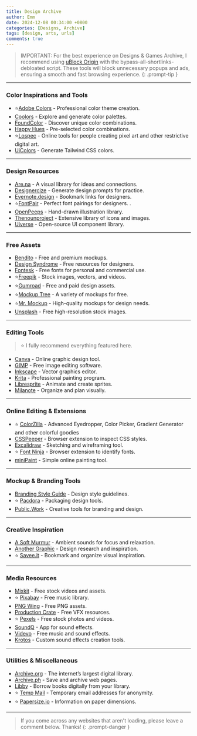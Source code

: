 ```yaml
---
title: Design Archive
author: Emm
date: 2024-12-08 00:34:00 +0800
categories: [Designs, Archive]
tags: [design, arts, urls]
comments: true
---
```


> IMPORTANT: For the best experience on Designs & Games Archive, I recommend using [uBlock Origin](https://ublockorigin.com) with the bypass-all-shortlinks-debloated script. These tools will block unnecessary popups and ads, ensuring a smooth and fast browsing experience.
{: .prompt-tip }

---

### **Color Inspirations and Tools**
- ⭐[Adobe Colors](https://color.adobe.com) - Professional color theme creation.  
- [Coolors](https://coolors.co) - Explore and generate color palettes.  
- [FoundColor](https://foundcolor.co) - Discover unique color combinations.  
- [Happy Hues](https://happyhues.co) - Pre-selected color combinations.  
- ⭐[Lospec](https://lospec.com) - Online tools for people creating pixel art and other restrictive digital art.
- [UiColors](https://uicolors.app) - Generate Tailwind CSS colors.  

---

### **Design Resources**
- [Are.na](https://are.na) - A visual library for ideas and connections.  
- [Designercize](https://designercize.com) - Generate design prompts for practice.  
- [Evernote.design](https://www.evernote.design) - Bookmark links for designers.  
- ⭐[FontPair](https://fontpair.co) - Perfect font pairings for designers.  .  
- [OpenPeeps](https://openpeeps.com) - Hand-drawn illustration library.  
- [Thenounproject](https://thenounproject.com) - Extensive library of icons and images.  
- [Uiverse](https://uiverse.io) - Open-source UI component library.  

---

### **Free Assets**  
- [Bendito](https://benditomockup.com) - Free and premium mockups.  
- [Design Syndrome](https://designsyndrome.com/collections/freebies) - Free resources for designers.  
- [Fontesk](https://fontesk.com) - Free fonts for personal and commercial use.  
- ⭐[Freepik](https://freepik.com) - Stock images, vectors, and videos.  
- ⭐[Gumroad](https://gumroad.com) - Free and paid design assets.  
- ⭐[Mockup Tree](https://mockuptree.com) - A variety of mockups for free.  
- ⭐[Mr. Mockup](https://mrmockup.com) - High-quality mockups for design needs.  
- [Unsplash](https://unsplash.com) - Free high-resolution stock images.  

---

### **Editing Tools** 
> ⭐ I fully recommend everything featured here.

- [Canva](https://canva.com) - Online graphic design tool.  
- [GIMP](https://www.gimp.org) - Free image editing software.  
- [Inkscape](https://inkscape.org) - Vector graphics editor.  
- [Krita](https://krita.org) - Professional painting program.  
- [Libresprite](https://libresprite.github.io) - Animate and create sprites.  
- [Milanote](https://milanote.com) - Organize and plan visually.  

---

### **Online Editing & Extensions**
- ⭐ [ColorZilla](https://chromewebstore.google.com/detail/colorzilla/bhlhnicpbhignbdhedgjhgdocnmhomnp?hl=en) - Advanced Eyedropper, Color Picker, Gradient Generator and other colorful goodies
- [CSSPeeper](https://csspeeper.com) - Browser extension to inspect CSS styles.  
- [Excalidraw](https://excalidraw.com) - Sketching and wireframing tool.  
- ⭐ [Font Ninja](https://font.ninja) - Browser extension to identify fonts.  
- [miniPaint](https://viliusle.github.io/miniPaint) - Simple online painting tool.  

---

### **Mockup & Branding Tools**  
- [Branding Style Guide](https://brandingstyleguide.com) - Design style guidelines.  
- ⭐ [Pacdora](https://pacdora.com) - Packaging design tools.  
- [Public.Work](https://public.work) - Creative tools for branding and design.  

---

### **Creative Inspiration**  
- [A Soft Murmur](https://asoftmurmur.com) - Ambient sounds for focus and relaxation.  
- [Another Graphic](https://anothergraphic.org) - Design research and inspiration.  
- ⭐ [Savee.it](https://savee.it) - Bookmark and organize visual inspiration.  

---

### **Media Resources**  
- [Mixkit](https://mixkit.com) - Free stock videos and assets.  
- ⭐ [Pixabay](https://pixabay.com/music) - Free music library.  
- [PNG Wing](https://pngwing.com) - Free PNG assets.  
- [Production Crate](https://productioncrate.com) - Free VFX resources.  
- ⭐ [Pexels](https://pexels.com) - Free stock photos and videos.  
- [SoundQ](https://soundq.com) - App for sound effects.  
- [Videvo](https://videvo.net) - Free music and sound effects.  
- [Krotos](https://krotos.studio) - Custom sound effects creation tools.  

---

### **Utilities & Miscellaneous**  
- [Archive.org](https://archive.org) - The internet’s largest digital library.  
- [Archive.ph](https://archive.ph) - Save and archive web pages.  
- [Libby](https://libbyapp.com) - Borrow books digitally from your library.  
- ⭐ [Temp Mail](https://temp-mail.org) - Temporary email addresses for anonymity.  
- ⭐ [Papersize.io](https://papersizes.io/a) - Information on paper dimensions.  

---

> If you come across any websites that aren't loading, please leave a comment below. Thanks!
{: .prompt-danger }
